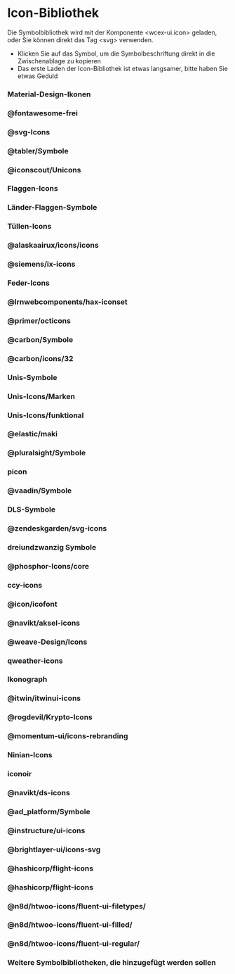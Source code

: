 <!--DESC: {icon:{name:"explore",pkg:"mdi",type:"filled"},id:1} -->

# Icon-Bibliothek
Die Symbolbibliothek wird mit der Komponente \<wcex-ui.icon\> geladen, oder Sie können direkt das Tag \<svg\> verwenden.
- Klicken Sie auf das Symbol, um die Symbolbeschriftung direkt in die Zwischenablage zu kopieren
- Das erste Laden der Icon-Bibliothek ist etwas langsamer, bitte haben Sie etwas Geduld



<div style="position: sticky;top: 0;"><wcex-doc.com-icon_search ></wcex-doc.com-icon_search></div>

### Material-Design-Ikonen
<div><wcex-doc.com-icons pkg="@material-design-icons/svg" ></wcex-doc.com-icons></div>

### @fontawesome-frei
<div><wcex-doc.com-icons pkg="@fortawesome/fontawesome-free/svgs" ></wcex-doc.com-icons></div>

### @svg-Icons
<div><wcex-doc.com-icons pkg="@svg-icons" npm-scope="1" ></wcex-doc.com-icons></div>

### @tabler/Symbole
<div><wcex-doc.com-icons pkg="@tabler/icons/categories" ></wcex-doc.com-icons></div>


### @iconscout/Unicons
<div><wcex-doc.com-icons pkg="@iconscout/unicons/svg" ></wcex-doc.com-icons></div>

### Flaggen-Icons
<div><wcex-doc.com-icons pkg="flag-icons/flags" ></wcex-doc.com-icons></div>

### Länder-Flaggen-Symbole
<div><wcex-doc.com-icons pkg="country-flag-icons/flags" ></wcex-doc.com-icons></div>

### Tüllen-Icons
<div><wcex-doc.com-icons pkg="grommet-icons" ></wcex-doc.com-icons></div>

### @alaskaairux/icons/icons
<div><wcex-doc.com-icons pkg="@alaskaairux/icons/dist/icons" ></wcex-doc.com-icons></div>

### @siemens/ix-icons
<div><wcex-doc.com-icons pkg="@siemens/ix-icons/dist" ></wcex-doc.com-icons></div>

### Feder-Icons
<div><wcex-doc.com-icons pkg="feather-icons/dist" ></wcex-doc.com-icons></div>

### @lrnwebcomponents/hax-iconset
<div><wcex-doc.com-icons pkg="@lrnwebcomponents/hax-iconset/lib/svgs" ></wcex-doc.com-icons></div>

### @primer/octicons
<div><wcex-doc.com-icons pkg="@primer/octicons/build" ></wcex-doc.com-icons></div>

### @carbon/Symbole
<div><wcex-doc.com-icons pkg="@carbon/icons/svg" ></wcex-doc.com-icons></div>

### @carbon/icons/32
<div><wcex-doc.com-icons pkg="@carbon/icons/svg/32" ></wcex-doc.com-icons></div>

### Unis-Symbole
<div><wcex-doc.com-icons pkg="unis-icons/lib" ></wcex-doc.com-icons></div>

### Unis-Icons/Marken
<div><wcex-doc.com-icons pkg="unis-icons/lib/brands" ></wcex-doc.com-icons></div>

### Unis-Icons/funktional 
<div><wcex-doc.com-icons pkg="unis-icons/lib/functional" ></wcex-doc.com-icons></div>

### @elastic/maki
<div><wcex-doc.com-icons pkg="@elastic/maki" ></wcex-doc.com-icons></div>

### @pluralsight/Symbole
<div><wcex-doc.com-icons pkg="@pluralsight/icons/npm/svg" ></wcex-doc.com-icons></div>

### picon
<div><wcex-doc.com-icons pkg="picon" ></wcex-doc.com-icons></div>

### @vaadin/Symbole
<div><wcex-doc.com-icons pkg="@vaadin/icons/assets" ></wcex-doc.com-icons></div>

### DLS-Symbole
<div><wcex-doc.com-icons pkg="dls-icons" ></wcex-doc.com-icons></div>

### @zendeskgarden/svg-icons
<div><wcex-doc.com-icons pkg="@zendeskgarden/svg-icons/src" ></wcex-doc.com-icons></div>

### dreiundzwanzig Symbole
<div><wcex-doc.com-icons pkg="twentythree-icons" ></wcex-doc.com-icons></div>

### @phosphor-Icons/core
<div><wcex-doc.com-icons pkg="@phosphor-icons/core/assets" ></wcex-doc.com-icons></div>

### ccy-icons
<div><wcex-doc.com-icons pkg="ccy-icons" ></wcex-doc.com-icons></div>

### @icon/icofont
<div><wcex-doc.com-icons pkg="@icon/icofont" ></wcex-doc.com-icons></div>

### @navikt/aksel-icons
<div><wcex-doc.com-icons pkg="@navikt/aksel-icons/dist" ></wcex-doc.com-icons></div>

### @weave-Design/Icons
<div><wcex-doc.com-icons pkg="@weave-design/icons/build/svg" ></wcex-doc.com-icons></div>

### qweather-icons
<div><wcex-doc.com-icons pkg="qweather-icons" ></wcex-doc.com-icons></div>

### Ikonograph
<div><wcex-doc.com-icons pkg="ikonograph/dist" ></wcex-doc.com-icons></div>

### @itwin/itwinui-icons
<div><wcex-doc.com-icons pkg="@itwin/itwinui-icons" ></wcex-doc.com-icons></div>

### @rogdevil/Krypto-Icons
<div><wcex-doc.com-icons pkg="@rogdevil/crypto-icons/lib" ></wcex-doc.com-icons></div>

### @momentum-ui/icons-rebranding
<div><wcex-doc.com-icons pkg="@momentum-ui/icons-rebrand" ></wcex-doc.com-icons></div>

### Ninian-Icons
<div><wcex-doc.com-icons pkg="ninian-icons/src" ></wcex-doc.com-icons></div>

### iconoir
<div><wcex-doc.com-icons pkg="iconoir" ></wcex-doc.com-icons></div>

### @navikt/ds-icons
<div><wcex-doc.com-icons pkg="@navikt/ds-icons" ></wcex-doc.com-icons></div>

### @ad_platform/Symbole
<div><wcex-doc.com-icons pkg="@ad_platform/icons/dist" ></wcex-doc.com-icons></div>

### @instructure/ui-icons
<div><wcex-doc.com-icons pkg="@instructure/ui-icons/svg" ></wcex-doc.com-icons></div>

### @brightlayer-ui/icons-svg
<div><wcex-doc.com-icons pkg="@brightlayer-ui/icons-svg/." ></wcex-doc.com-icons></div>

### @hashicorp/flight-icons
<div><wcex-doc.com-icons pkg="@hashicorp/flight-icons" ></wcex-doc.com-icons></div>


### @hashicorp/flight-icons
<div><wcex-doc.com-icons pkg="@hashicorp/flight-icons" ></wcex-doc.com-icons></div>


### @n8d/htwoo-icons/fluent-ui-filetypes/
<div><wcex-doc.com-icons pkg="@n8d/htwoo-icons/fluent-ui-filetypes" ></wcex-doc.com-icons></div>


### @n8d/htwoo-icons/fluent-ui-filled/
<div><wcex-doc.com-icons pkg="@n8d/htwoo-icons/fluent-ui-filled" ></wcex-doc.com-icons></div>


### @n8d/htwoo-icons/fluent-ui-regular/
<div><wcex-doc.com-icons pkg="@n8d/htwoo-icons/fluent-ui-regular" ></wcex-doc.com-icons></div>

### Weitere Symbolbibliotheken, die hinzugefügt werden sollen

